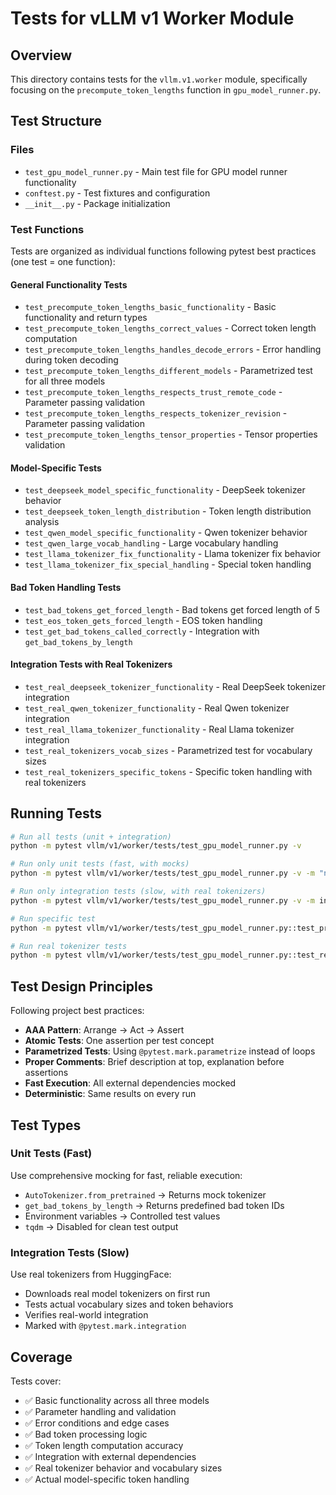 # Tests for vLLM v1 Worker Module

## Overview

This directory contains tests for the `vllm.v1.worker` module, specifically focusing on the `precompute_token_lengths` function in `gpu_model_runner.py`.

## Test Structure

### Files
- `test_gpu_model_runner.py` - Main test file for GPU model runner functionality
- `conftest.py` - Test fixtures and configuration  
- `__init__.py` - Package initialization

### Test Functions

Tests are organized as individual functions following pytest best practices (one test = one function):

#### General Functionality Tests
- `test_precompute_token_lengths_basic_functionality` - Basic functionality and return types
- `test_precompute_token_lengths_correct_values` - Correct token length computation
- `test_precompute_token_lengths_handles_decode_errors` - Error handling during token decoding
- `test_precompute_token_lengths_different_models` - Parametrized test for all three models
- `test_precompute_token_lengths_respects_trust_remote_code` - Parameter passing validation
- `test_precompute_token_lengths_respects_tokenizer_revision` - Parameter passing validation
- `test_precompute_token_lengths_tensor_properties` - Tensor properties validation

#### Model-Specific Tests
- `test_deepseek_model_specific_functionality` - DeepSeek tokenizer behavior
- `test_deepseek_token_length_distribution` - Token length distribution analysis
- `test_qwen_model_specific_functionality` - Qwen tokenizer behavior
- `test_qwen_large_vocab_handling` - Large vocabulary handling
- `test_llama_tokenizer_fix_functionality` - Llama tokenizer fix behavior
- `test_llama_tokenizer_fix_special_handling` - Special token handling

#### Bad Token Handling Tests
- `test_bad_tokens_get_forced_length` - Bad tokens get forced length of 5
- `test_eos_token_gets_forced_length` - EOS token handling
- `test_get_bad_tokens_called_correctly` - Integration with `get_bad_tokens_by_length`

#### Integration Tests with Real Tokenizers
- `test_real_deepseek_tokenizer_functionality` - Real DeepSeek tokenizer integration
- `test_real_qwen_tokenizer_functionality` - Real Qwen tokenizer integration  
- `test_real_llama_tokenizer_functionality` - Real Llama tokenizer integration
- `test_real_tokenizers_vocab_sizes` - Parametrized test for vocabulary sizes
- `test_real_tokenizers_specific_tokens` - Specific token handling with real tokenizers

## Running Tests

```bash
# Run all tests (unit + integration)
python -m pytest vllm/v1/worker/tests/test_gpu_model_runner.py -v

# Run only unit tests (fast, with mocks)
python -m pytest vllm/v1/worker/tests/test_gpu_model_runner.py -v -m "not integration"

# Run only integration tests (slow, with real tokenizers)
python -m pytest vllm/v1/worker/tests/test_gpu_model_runner.py -v -m integration

# Run specific test
python -m pytest vllm/v1/worker/tests/test_gpu_model_runner.py::test_precompute_token_lengths_basic_functionality -v

# Run real tokenizer tests
python -m pytest vllm/v1/worker/tests/test_gpu_model_runner.py::test_real_deepseek_tokenizer_functionality -v
```

## Test Design Principles

Following project best practices:
- **AAA Pattern**: Arrange → Act → Assert
- **Atomic Tests**: One assertion per test concept
- **Parametrized Tests**: Using `@pytest.mark.parametrize` instead of loops
- **Proper Comments**: Brief description at top, explanation before assertions
- **Fast Execution**: All external dependencies mocked
- **Deterministic**: Same results on every run

## Test Types

### Unit Tests (Fast)
Use comprehensive mocking for fast, reliable execution:
- `AutoTokenizer.from_pretrained` → Returns mock tokenizer
- `get_bad_tokens_by_length` → Returns predefined bad token IDs
- Environment variables → Controlled test values
- `tqdm` → Disabled for clean test output

### Integration Tests (Slow)
Use real tokenizers from HuggingFace:
- Downloads real model tokenizers on first run
- Tests actual vocabulary sizes and token behaviors
- Verifies real-world integration
- Marked with `@pytest.mark.integration`

## Coverage

Tests cover:
- ✅ Basic functionality across all three models
- ✅ Parameter handling and validation
- ✅ Error conditions and edge cases  
- ✅ Bad token processing logic
- ✅ Token length computation accuracy
- ✅ Integration with external dependencies
- ✅ Real tokenizer behavior and vocabulary sizes
- ✅ Actual model-specific token handling